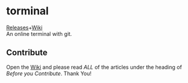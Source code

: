 # torminal
<a href="https://github.com/card100/torminal/releases">Releases</a>+<a href="https://github.com/card100/wiki">Wiki</a>
<br>
An online terminal with git.

## Contribute
Open the <a href="https://github.com/card100/torminal/wiki">Wiki</a> and please read <i>ALL</i> of the articles under the heading of <i>Before you Contribute</i>.  Thank You!

